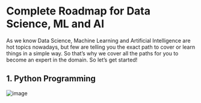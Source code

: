 # Complete Roadmap for Data Science, ML and AI

As we know Data Science, Machine Learning and Artificial Intelligence are hot topics nowadays, but few are telling you the exact path to cover or learn things in a simple way. So that’s why we cover all the paths for you to become an expert in the domain. So let’s get started!

## 1. Python Programming

![image](https://user-images.githubusercontent.com/87495134/223041397-d6f2785d-e97e-46fb-81de-6934b6cb9122.png)

